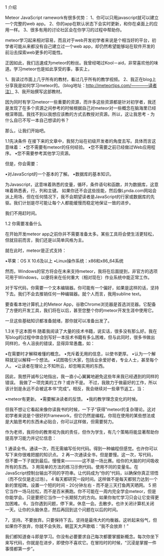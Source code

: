1 介绍

Meteor JavaScript ramework有很多优势：
1、你可以只用javascript就可以建立一个完整的web app。
2、你的app在默认状态下会实时更新，和你在桌面上的应用一样。
3、很多有用的讨论社区会在你学习的过程中帮助你。

meteor学习起来相对容易，而且对于web开发初学者来说是个相当好的平台，初学者可能从来都没有自己建立过一个web app，却仍然希望能够站在软件开发的前沿去探索web更多的可能性。

正因如此，我们迅速成为meteor的粉丝。我曾经喝过Kool－aid，非常喜欢他的味道。学习meteor也是如此享受的事，事实上，

1、我读过市面上几乎所有的教材，看过几乎所有的教学视频。
2、我正在blog上分享我是如何学习meteor的。（blog地址：http://meteortips.com/————译者注）
3、我开始撰写这部教材。

因为同时有学习meteor一些重要的资源，而许多这些资源都是针对初学者，我还是发现了在多个资源之间参考的时候根据自己对meteor对一些概念在脑海里已经根深蒂固。我找不到以我想应该教的方式去教授对资源。所以，这让我思考 - 为什么自已不写一本自己想读的书？

那么，让我们开始吧。



1.1先决条件 
在接下来的文章中，我努力站在初级开发者的角度去写。具体而言这意味着： 
•您不需要有meteor的任何经验。 
•您不需要之前已经做过Web应用程序。 
•您不需要参考其他学习资源。

但是，你会需要：

•对JavaScript的一个基本的了解。 
•数据库的基本知识。 

为Javascript，这意味着熟悉的变量，循环，条件语句和函数，并为数据库，这意味着熟悉表，行，列和主键。 
如果你还不会这些技能，然后像Lynda.com网站会派上用场，但在任何情况下，我不会期望读者是JavaScript的行家或数据库的先驱。我们计划是尽可能让每个人都能缓慢而稳定地保证一致的进步。 

我们不用赶时间。



1.2 你需要准备什么

在开始开发meteor app之前你并不需要准备太多。某些工具将会使生活更轻松，但就目前而言，我们还是以简单风格为主。

就在此时，meteor是正式支持：

•苹果：OS X 10.6及以上 
•Linux操作系统：x86和x86_64系统

然而，Windows的官方将会在未来支持meteor，我将在后面提到，非官方的选项可用于Windows，以便将来在任何重大（相对现在）作业系统中能正常工作。 

对于写代码，你需要一个文本编辑器。你可能有一个偏好，如果是这样的话，坚持下去。我们不会去推销任何一种编辑器。就个人而言，我用subline text。

要查看本地计算机上的Meteor App，谷歌Chrome浏览器是首选浏览器。它配备了方便的开发工具，我们将在以后，甚至您整个你的meteor开发生涯中使用它。

一旦这些基础知识都准备就绪，那你就可以准备出发了。



1.3关于这本图书 
随着我阅读了大量的技术书籍，说实话，很多没有那么好。我在写blog的过程中体会到写好一本技术书籍有多么困难，但与此同时，很多书做出同样的，令人沮丧的错误，显得异常愚蠢，如：

•在需要时才解释难懂的概念。 
•充斥着无用的信息，以使书更厚。 
•认为一个解释就足以解释一个想法。 
•试图吸引大家，包括业余爱好者，专业人士，甚至每个人。 •让读者在理论上不知所云，却忽略实用的东西。

因此，我想开诚布公地指出，我一直小心翼翼地避免这些年来我已经遇到的同样的错误。 
我做了一项完美的工作？或许不是。 
不过，我致力于做最好的工作，所以该计划是永远不会被这本书“完成”。相反，我会继续对一些章节返工，当：

•meteor有更新。 
•需要解决读者的反馈。 
•我的教学理念变化的时候。

但我不想让它看起来像你读我书的时候，一下子“获得”meteor的复杂理论。这对初学者来说是个很好的framework，但它仍然是编程。你现在使用的某些想法或是大脑思考的东西未必贴合，你可以这样做，但需要努力。

作为老师，我将你的教育视为我的责任，但作为学生，有几个策略将能显著帮助你提高学习能力并记忆信息：

1 通读全书。通读一次，而无需编写任何代码。得到一种编程但感觉。也许你可以写下来你很难把握的知识点。 
2 再一次通读全书，但是要慢。这一次，写代码，但不要一下子就到最后。慢慢来————这不是一场比赛。给你的大脑的时间吸收所有的东西。 
3 用简单的方法的练习示例代码。使用不同的变量名。在JavaScript控制台输出不同的字符串。让代码成为“你的”代码，以确保你真正领悟（而不仅仅是走过场）。 
4 每天都研究一段时间。这样做不是每天都努力达到一个新的里程碑。设置一个短的时间 - 20分钟左右 - 而不是三天打鱼两天晒网。 
5 把它当作一场马拉松，而不是百米赛跑。你不可能在一周内完全学会meteor，但是你能学会。只是要把它当作一个长期努力的方向。如果你匆忙学习只会让它变得更加困难。 
6，当你遇到问题，停下来。休息一会。去散步。也许关闭计算机关闭 
一天。让你的头脑休息，然后再回到这个问题在以后的时间。 

7，坚持。不要放弃。只要保持下去。坚持是最伟大的均衡器。这听起来俗气，但如果你不放弃，你就不会失败。朝蓝天大声歌唱：“我不会放弃！”

我们都知道奋斗即是学习。你没有必要要求自己每次都要掌握新概念。每次你坐下来写代码，你就是在进步，即使你不喜欢它。在冒险时的时候，“沉浸是掌握一件事情都第一步”。

